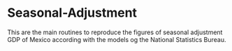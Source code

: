 # Seasonal-Adjustment
This are the main routines to reproduce the figures of seasonal adjustment GDP of Mexico according with the models og the National Statistics Bureau.
